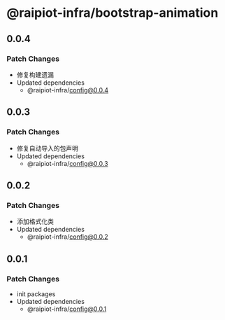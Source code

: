 # @raipiot-infra/bootstrap-animation

## 0.0.4

### Patch Changes

- 修复构建遗漏
- Updated dependencies
  - @raipiot-infra/config@0.0.4

## 0.0.3

### Patch Changes

- 修复自动导入的包声明
- Updated dependencies
  - @raipiot-infra/config@0.0.3

## 0.0.2

### Patch Changes

- 添加格式化类
- Updated dependencies
  - @raipiot-infra/config@0.0.2

## 0.0.1

### Patch Changes

- init packages
- Updated dependencies
  - @raipiot-infra/config@0.0.1
